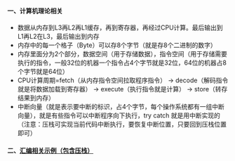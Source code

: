 #### 一、计算机理论相关
 - 数据从内存到L3再L2再L1缓存，再到寄存器，再经过CPU计算。最后输出到L1再L2在L3，最后输出到内存
 - 内存中的每一个格子（Byte）可以存8个字节（就是存8个二进制的数字）
 - 内存里面分为2个部分，数据空间（用于存储数据），指令空间（用于存储需要执行的指令，一般32位的机器一个指令占4个字节就是32位，64位的机器占8个字节就是64位）
 - CPU计算周期=fetch（从内存指令空间拉取程序指令） -> decode（解码指令就是将数据加载到寄存器） -> execute（执行指令就是计算） -> store（转存结果到内存）
 - 中断向量（就是表示要中断的标识，占4个字节，每个操作系统都有一组中断向量），就是有些指令可以中断程序向下执行，try catch 就是用中断实现的（注意：压栈可实现当前代码中断执行，要恢复中断位置，只要回到压栈位置即可）
 
#### 二、[汇编相关示例（包含压栈）][1]



[1]: https://github.com/firechiang/computer-test/tree/master/docs/install.md